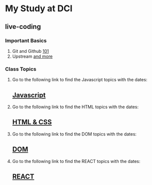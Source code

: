 # My Study at DCI

## live-coding

### Important Basics 

1. Git and Github
   [101](./dec/15-12.md)
1. Upstream
   [and more](./dec/16-12.md)


### Class Topics

1. Go to the following link to find the Javascript topics with the dates:  
   ## [Javascript](JS-README.md)



2. Go to the following link to find the HTML topics with the dates:   
   ## [HTML & CSS](HTML-CSS-README.md)



3. Go to the following link to find the DOM topics with the dates:  
   ## [DOM](DOM-README.md)



4. Go to the following link to find the REACT topics with the dates:  
   ## [REACT](REACT-README.md)
